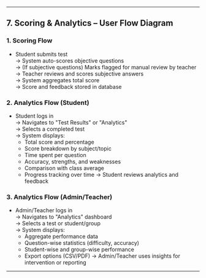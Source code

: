 ---

## 7. Scoring & Analytics – User Flow Diagram

### 1. Scoring Flow
- Student submits test  
  → System auto-scores objective questions  
  → (If subjective questions) Marks flagged for manual review by teacher  
  → Teacher reviews and scores subjective answers  
  → System aggregates total score  
  → Score and feedback stored in database

### 2. Analytics Flow (Student)
- Student logs in  
  → Navigates to "Test Results" or "Analytics"  
  → Selects a completed test  
  → System displays:
    - Total score and percentage
    - Score breakdown by subject/topic
    - Time spent per question
    - Accuracy, strengths, and weaknesses
    - Comparison with class average
    - Progress tracking over time
  → Student reviews analytics and feedback

### 3. Analytics Flow (Admin/Teacher)
- Admin/Teacher logs in  
  → Navigates to "Analytics" dashboard  
  → Selects a test or student/group  
  → System displays:
    - Aggregate performance data
    - Question-wise statistics (difficulty, accuracy)
    - Student-wise and group-wise performance
    - Export options (CSV/PDF)
  → Admin/Teacher uses insights for intervention or reporting

---